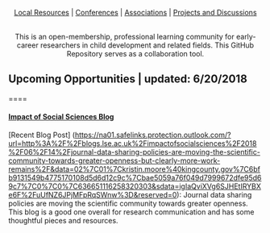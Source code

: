 <p align="center">
 <a href="https://github.com/scools/Research-Network/wiki/Local-Resources">Local Resources</a>  |
 <a href="https://github.com/scools/Research-Network/wiki/Conferences">Conferences</a>  |
 <a href="https://github.com/scools/Research-Network/wiki/Associations">Associations</a>  |
 <a href="https://github.com/scools/Research-Network/projects/2">Projects and Discussions</a>
<br><br>
</p>



<p align="center">
This is an open-membership, professional learning community for early-career researchers in child development and related fields. This GitHub Repository serves as a collaboration tool.
</p>

## Upcoming Opportunities | updated: 6/20/2018
====
#### [Impact of Social Sciences Blog](http://blogs.lse.ac.uk/impactofsocialsciences/)
[Recent Blog Post] (https://na01.safelinks.protection.outlook.com/?url=http%3A%2F%2Fblogs.lse.ac.uk%2Fimpactofsocialsciences%2F2018%2F06%2F14%2Fjournal-data-sharing-policies-are-moving-the-scientific-community-towards-greater-openness-but-clearly-more-work-remains%2F&data=02%7C01%7Ckristin.moore%40kingcounty.gov%7C6bfb9131549b4775170108d5d6d12c9c%7Cbae5059a76f049d7999672dfe95d69c7%7C0%7C0%7C636651116258320303&sdata=igIaQviXVg6SJHEtIRYBXe6F%2FuUfNZ6JPjMFpRqSWnw%3D&reserved=0): Journal data sharing policies are moving the scientific community towards greater openness. This blog is a good one overall for research communication and has some thoughtful pieces and resources.
